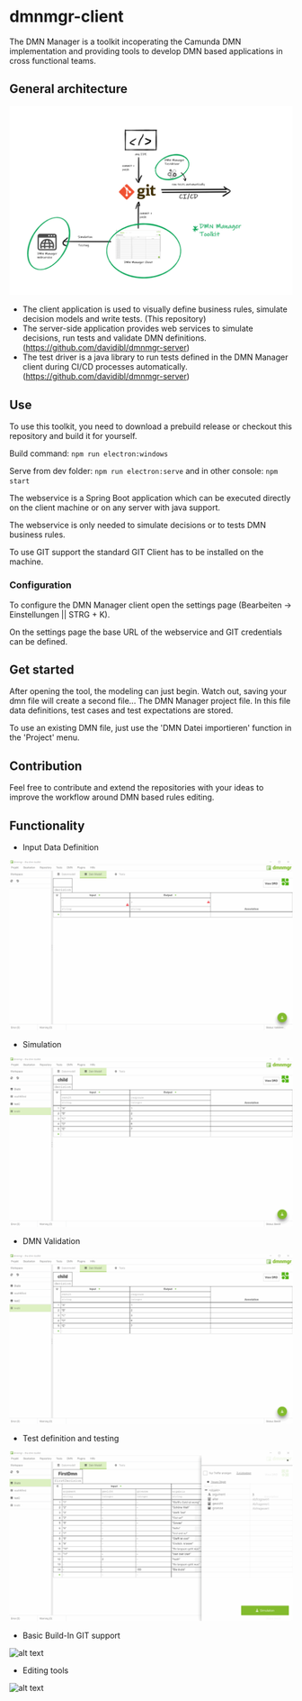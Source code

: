 # dmnmgr-client

The DMN Manager is a toolkit incoperating the Camunda DMN implementation and providing
tools to develop DMN based applications in cross functional teams.

## General architecture

![alt text](readme_assets/general_architecture.png "general architecture")

- The client application is used to visually define business rules, simulate decision models and write tests. (This repository)
- The server-side application provides web services to simulate decisions, run tests and validate DMN definitions. (https://github.com/davidibl/dmnmgr-server)
- The test driver is a java library to run tests defined in the DMN Manager client during CI/CD processes automatically. (https://github.com/davidibl/dmnmgr-server)

## Use

To use this toolkit, you need to download a prebuild release or checkout this repository and build it for yourself.

Build command:
`npm run electron:windows`

Serve from dev folder:
`npm run electron:serve` and in other console: `npm start`

The webservice is a Spring Boot application which can be executed directly on the client machine or on any server with java support.

The webservice is only needed to simulate decisions or to tests DMN business rules.

To use GIT support the standard GIT Client has to be installed on the machine.

### Configuration

To configure the DMN Manager client open the settings page (Bearbeiten -> Einstellungen || STRG + K).

On the settings page the base URL of the webservice and GIT credentials can be defined.

## Get started

After opening the tool, the modeling can just begin. Watch out, saving your dmn file will create a second file... The DMN Manager project file. In this file data definitions, test cases and test expectations are stored.

To use an existing DMN file, just use the 'DMN Datei importieren' function in the 'Project' menu.

## Contribution

Feel free to contribute and extend the repositories with your ideas to improve the workflow around DMN based rules editing.

## Functionality

- Input Data Definition

![alt text](readme_assets/datamodel.gif "input data definition")

- Simulation

![alt text](readme_assets/simulation.gif "simulation")

- DMN Validation

![alt text](readme_assets/validation.gif "validation")

- Test definition and testing

![alt text](readme_assets/testing_tool.gif "testing")

- Basic Build-In GIT support

![alt text](readme_assets/basic-git.gif "GIT support")

- Editing tools

![alt text](readme_assets/edit.gif "editing tools")
